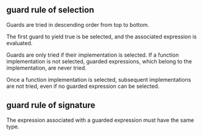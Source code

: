 
## guard rule of selection

Guards are tried in descending order from top to bottom.

The first guard to yield true is be selected, and the associated expression is evaluated.

Guards are only tried if their implementation is selected.
If a function implementation is not selected, guarded expressions, which belong to the implementation, are never tried.

Once a function implementation is selected, subsequent implementations are not tried, even if no guarded expression can be selected.

## guard rule of signature

The expression associated with a guarded expression must have the same type.


